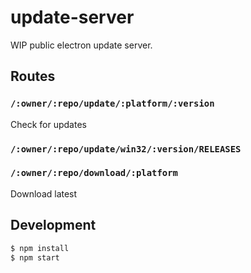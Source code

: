 # update-server

WIP public electron update server.

## Routes

### `/:owner/:repo/update/:platform/:version`

Check for updates

### `/:owner/:repo/update/win32/:version/RELEASES`
### `/:owner/:repo/download/:platform`

Download latest

## Development

```bash
$ npm install
$ npm start
```